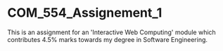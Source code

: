 # COM_554_Assignement_1

This is an assignment for an 'Interactive Web Computing' module which contributes 4.5% marks towards my degree in Software Engineering.

